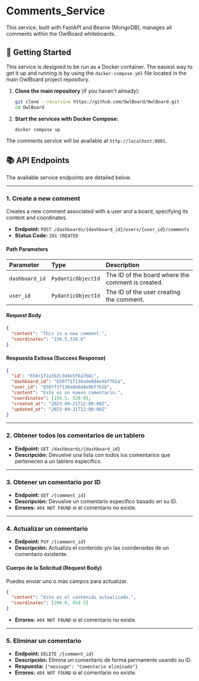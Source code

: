 # Comments_Service

This service, built with FastAPI and Beanie (MongoDB), manages all comments within the OwlBoard whiteboards.

## 🚀 Getting Started

This service is designed to be run as a Docker container. The easiest way to get it up and running is by using the `docker-compose.yml` file located in the main OwlBoard project repository.

1.  **Clone the main repository** (if you haven't already):
    ```bash
    git clone --recursive https://github.com/OwlBoard/OwlBoard.git
    cd OwlBoard
    ```

2.  **Start the services with Docker Compose:**
    ```bash
    docker compose up
    ```

The comments service will be available at `http://localhost:8001`.

## 📚 API Endpoints

The available service endpoints are detailed below.

---

### 1. Create a new comment

Creates a new comment associated with a user and a board, specifying its content and coordinates.

*   **Endpoint:** `POST /dashboards/{dashboard_id}/users/{user_id}/comments`
*   **Status Code:** `201 CREATED`

#### Path Parameters

| Parameter      | Type               | Description                             |
| :------------- | :----------------- | :-------------------------------------- |
| `dashboard_id` | `PydanticObjectId` | The ID of the board where the comment is created. |
| `user_id`      | `PydanticObjectId` | The ID of the user creating the comment. |

#### Request Body

```json
{
  "content": "This is a new comment.",
  "coordinates": "150.5,320.0"
}
```

#### Respuesta Exitosa (Success Response)

```json
{
  "id": "650c1f2a1b2c3d4e5f6a7b8c",
  "dashboard_id": "6507f1f130ade8d4e9bf7b5a",
  "user_id": "6507f1f130ade8d4e9bf7b5b",
  "content": "Este es un nuevo comentario.",
  "coordinates": [150.5, 320.0],
  "created_at": "2023-09-21T12:00:00Z",
  "updated_at": "2023-09-21T12:00:00Z"
}
```

---

### 2. Obtener todos los comentarios de un tablero

*   **Endpoint:** `GET /dashboards/{dashboard_id}`
*   **Descripción:** Devuelve una lista con todos los comentarios que pertenecen a un tablero específico.

---

### 3. Obtener un comentario por ID

*   **Endpoint:** `GET /{comment_id}`
*   **Descripción:** Devuelve un comentario específico basado en su ID.
*   **Errores:** `404 NOT FOUND` si el comentario no existe.

---

### 4. Actualizar un comentario

*   **Endpoint:** `PUT /{comment_id}`
*   **Descripción:** Actualiza el contenido y/o las coordenadas de un comentario existente.

#### Cuerpo de la Solicitud (Request Body)

Puedes enviar uno o más campos para actualizar.

```json
{
  "content": "Este es el contenido actualizado.",
  "coordinates": [200.0, 450.5]
}
```

*   **Errores:** `404 NOT FOUND` si el comentario no existe.

---

### 5. Eliminar un comentario

*   **Endpoint:** `DELETE /{comment_id}`
*   **Descripción:** Elimina un comentario de forma permanente usando su ID.
*   **Respuesta:** `{"message": "Comentario eliminado"}`
*   **Errores:** `404 NOT FOUND` si el comentario no existe.
